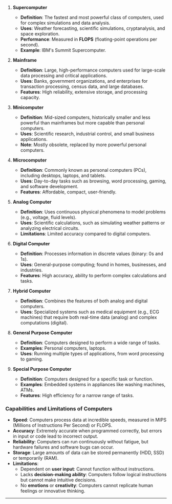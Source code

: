 


1. **Supercomputer**  
   - **Definition**: The fastest and most powerful class of computers, used for complex simulations and data analysis.
   - **Uses**: Weather forecasting, scientific simulations, cryptanalysis, and space exploration.
   - **Performance**: Measured in **FLOPS** (floating-point operations per second).
   - **Example**: IBM's Summit Supercomputer.

2. **Mainframe**  
   - **Definition**: Large, high-performance computers used for large-scale data processing and critical applications.
   - **Uses**: Banks, government organizations, and enterprises for transaction processing, census data, and large databases.
   - **Features**: High reliability, extensive storage, and processing capacity.

3. **Minicomputer**  
   - **Definition**: Mid-sized computers, historically smaller and less powerful than mainframes but more capable than personal computers.
   - **Uses**: Scientific research, industrial control, and small business applications.
   - **Note**: Mostly obsolete, replaced by more powerful personal computers.

4. **Microcomputer**  
   - **Definition**: Commonly known as personal computers (PCs), including desktops, laptops, and tablets.
   - **Uses**: Day-to-day tasks such as browsing, word processing, gaming, and software development.
   - **Features**: Affordable, compact, user-friendly.

5. **Analog Computer**  
   - **Definition**: Uses continuous physical phenomena to model problems (e.g., voltage, fluid levels).
   - **Uses**: Scientific calculations, such as simulating weather patterns or analyzing electrical circuits.
   - **Limitations**: Limited accuracy compared to digital computers.

6. **Digital Computer**  
   - **Definition**: Processes information in discrete values (binary: 0s and 1s).
   - **Uses**: General-purpose computing; found in homes, businesses, and industries.
   - **Features**: High accuracy, ability to perform complex calculations and tasks.

7. **Hybrid Computer**  
   - **Definition**: Combines the features of both analog and digital computers.
   - **Uses**: Specialized systems such as medical equipment (e.g., ECG machines) that require both real-time data (analog) and complex computations (digital).

8. **General Purpose Computer**  
   - **Definition**: Computers designed to perform a wide range of tasks.
   - **Examples**: Personal computers, laptops.
   - **Uses**: Running multiple types of applications, from word processing to gaming.

9. **Special Purpose Computer**  
   - **Definition**: Computers designed for a specific task or function.
   - **Examples**: Embedded systems in appliances like washing machines, ATMs.
   - **Features**: High efficiency for a narrow range of tasks.

### **Capabilities and Limitations of Computers**
- **Speed**: Computers process data at incredible speeds, measured in MIPS (Millions of Instructions Per Second) or FLOPS.
- **Accuracy**: Extremely accurate when programmed correctly, but errors in input or code lead to incorrect output.
- **Reliability**: Computers can run continuously without fatigue, but hardware failures and software bugs can occur.
- **Storage**: Large amounts of data can be stored permanently (HDD, SSD) or temporarily (RAM).
- **Limitations**:
  - Dependent on **user input**: Cannot function without instructions.
  - Lacks **decision-making ability**: Computers follow logical instructions but cannot make intuitive decisions.
  - No **emotions** or **creativity**: Computers cannot replicate human feelings or innovative thinking.

---
